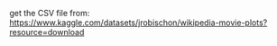 get the CSV file from:
https://www.kaggle.com/datasets/jrobischon/wikipedia-movie-plots?resource=download
